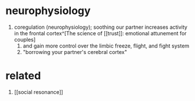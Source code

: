# neurophysiology
1. coregulation (neurophysiology); soothing our partner increases activity in the frontal cortex^[The science of [[trust]]: emotional attunement for couples]
	1. and gain more control over the limbic freeze, flight, and fight system
	2. "borrowing your partner's cerebral cortex"

# related
1. [[social resonance]]